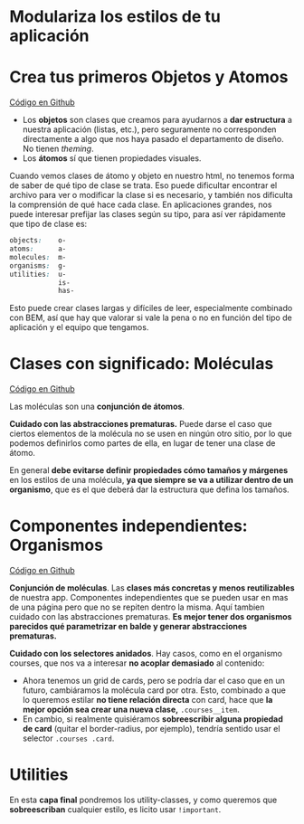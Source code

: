 # Modulariza los estilos de tu aplicación

# Crea tus primeros Objetos y Atomos

[Código en Github](https://github.com/CodelyTV/css-architecture-course/tree/main/6-1-objects-and-atoms)

- Los **objetos** son clases que creamos para ayudarnos a **dar** **estructura** a nuestra aplicación (listas, etc.), pero seguramente no corresponden directamente a algo que nos haya pasado el departamento de diseño. No tienen *theming*.
- Los **átomos** sí que tienen propiedades visuales.

Cuando vemos clases de átomo y objeto en nuestro html, no tenemos forma de saber de qué tipo de clase se trata. Eso puede dificultar encontrar el archivo para ver o modificar la clase si es necesario, y también nos dificulta la comprensión de qué hace cada clase. En aplicaciones grandes, nos puede interesar prefijar las clases según su tipo, para así ver rápidamente que tipo de clase es:

```css
objects:    o-
atoms:      a-
molecules:  m-
organisms:  g-
utilities:  u-
            is-
            has-
```

Esto puede crear clases largas y difíciles de leer, especialmente combinado con BEM, así que hay que valorar si vale la pena o no en función del tipo de aplicación y el equipo que tengamos.

# Clases con significado: Moléculas

[Código en Github](https://github.com/CodelyTV/css-architecture-course/tree/main/6-2-molecules)

Las moléculas son una **conjunción de átomos**.

**Cuidado con las abstracciones prematuras.** Puede darse el caso que ciertos elementos de la molécula no se usen en ningún otro sitio, por lo que podemos definirlos como partes de ella, en lugar de tener una clase de átomo.

En general **debe evitarse definir propiedades cómo tamaños y márgenes** en los estilos de una molécula, **ya que siempre se va a utilizar dentro de un organismo**, que es el que deberá dar la estructura que defina los tamaños.

# Componentes independientes: Organismos

[Código en Github](https://github.com/CodelyTV/css-architecture-course/tree/main/6-3-organisms)

**Conjunción de moléculas**. Las **clases más concretas y menos reutilizables** de nuestra app. Componentes independientes que se pueden usar en mas de una página pero que no se repiten dentro la misma. Aquí tambien cuidado con las abstracciones prematuras. **Es mejor tener dos organismos parecidos qué parametrizar en balde y generar abstracciones prematuras.**

**Cuidado con los selectores anidados**. Hay casos, como en el organismo courses, que nos va a interesar **no acoplar demasiado** al contenido:

- Ahora tenemos un grid de cards, pero se podría dar el caso que en un futuro, cambiáramos la molécula card por otra. Esto, combinado a que lo queremos estilar **no tiene relación directa** con card, hace que **la mejor opción sea crear una nueva clase,** `.courses__item`.
- En cambio, si realmente quisiéramos **sobreescribir alguna propiedad de card** (quitar el border-radius, por ejemplo), tendría sentido usar el selector `.courses .card`.

# Utilities

En esta **capa final** pondremos los utility-classes, y como queremos que **sobreescriban** cualquier estilo, es licito usar `!important`.
